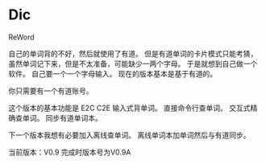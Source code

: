 Dic
===

ReWord

自己的单词背的不好，然后就使用了有道。
但是有道单词的卡片模式只能考猜，虽然单词记下来，但是不太准备，可能缺少一两个字母。
于是就想到自己做一个软件。
自己要一个一个字母输入。
现在的版本基本是基于有道的。

你只需要有一个有道账号。

这个版本的基本功能是 E2C C2E 输入式背单词。
直接命令行查单词。
交互式精确查单词。
同步有道单词本。

下一个版本我想有必要加入离线查单词。
离线单词本加单词然后与有道同步。

当前版本：V0.9
完成时版本号为V0.9A
